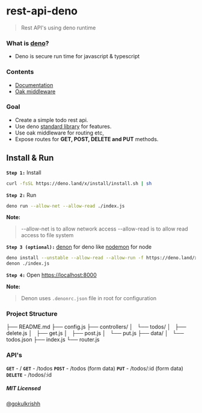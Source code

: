 # rest-api-deno

> Rest API's using deno runtime

### What is [deno](https://deno.land/)?

- Deno is secure run time for javascript & typescript

### Contents

- [Documentation](https://doc.deno.land/https/github.com/denoland/deno/releases/latest/download/lib.deno.d.ts)
- [Oak middleware](https://oakserver.github.io/oak/)

### Goal

- Create a simple todo rest api.
- Use deno [standard library](https://deno.land/std/) for features.
- Use oak middleware for routing etc,
- Expose routes for **GET, POST, DELETE and PUT** methods.

## Install & Run

**`Step 1:`** Install

```bash
curl -fsSL https://deno.land/x/install/install.sh | sh
```

**`Step 2:`** Run

```bash
deno run --allow-net --allow-read ./index.js
```

**Note:**

> --allow-net is to allow network access
> --allow-read is to allow read access to file system

**`Step 3 (optional):`** [denon](https://github.com/eliassjogreen/denon) for deno like [nodemon](https://www.npmjs.com/package/nodemon) for node

```bash
deno install --unstable --allow-read --allow-run -f https://deno.land/x/denon/denon.ts
denon ./index.js
```

**`Step 4:`** Open [https://localhost:8000](https://localhost:8000)

**Note:**

> Denon uses `.denonrc.json` file in root for configuration

### Project Structure

├── README.md
├── config.js
├── controllers/
│   └── todos/
│   ├── delete.js
│   ├── get.js
│   ├── post.js
│   └── put.js
├── data/
│   └── todos.json
├── index.js
└── router.js

### API's

**`GET`** - /
**`GET`** - /todos
**`POST`** - /todos (form data)
**`PUT`** - /todos/:id (form data)
**`DELETE`** - /todos/:id

##### MIT Licensed

[@gokulkrishh](https://github.com/gokulkrishh)
